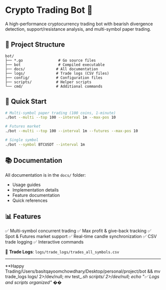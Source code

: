 # Crypto Trading Bot 🚀

A high-performance cryptocurrency trading bot with bearish divergence detection, support/resistance analysis, and multi-symbol paper trading.

## 📁 Project Structure

```
bot/
├── *.go                # Go source files
├── bot                 # Compiled executable
├── docs/              # All documentation
├── logs/              # Trade logs (CSV files)
├── config/            # Configuration files
├── scripts/           # Helper scripts
└── cmd/               # Additional commands
```

## 🚀 Quick Start

```bash
# Multi-symbol paper trading (100 coins, 1-minute)
./bot --multi --top 100 --interval 1m --max-pos 10

# Futures market
./bot --multi --top 100 --interval 1m --futures --max-pos 10

# Single symbol
./bot --symbol BTCUSDT --interval 1m
```

## 📚 Documentation

All documentation is in the `docs/` folder:
- Usage guides
- Implementation details
- Feature documentation
- Quick references

## 📊 Features

✅ Multi-symbol concurrent trading
✅ Max profit & give-back tracking
✅ Spot & Futures market support
✅ Real-time candle synchronization
✅ CSV trade logging
✅ Interactive commands

📝 **Trade Logs**: `logs/trade_logs/trades_all_symbols.csv`

---
**Happy Trading/Users/basitqayoomchowdhary/Desktop/personal/project/bot && mv trade_logs logs/ 2>/dev/null; mv test_*.sh scripts/ 2>/dev/null; echo "✅ Logs and scripts organized"* ��

